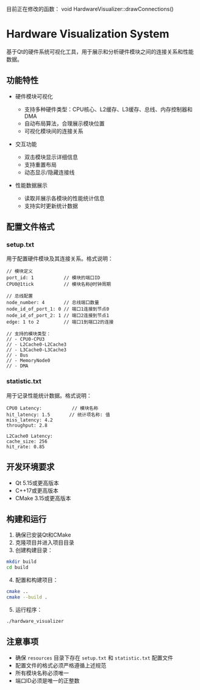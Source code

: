 目前正在修改的函数：
void HardwareVisualizer::drawConnections()



# Hardware Visualization System

基于Qt的硬件系统可视化工具，用于展示和分析硬件模块之间的连接关系和性能数据。

## 功能特性

- 硬件模块可视化
  - 支持多种硬件类型：CPU核心、L2缓存、L3缓存、总线、内存控制器和DMA
  - 自动布局算法，合理展示模块位置
  - 可视化模块间的连接关系

- 交互功能
  - 双击模块显示详细信息
  - 支持重置布局
  - 动态显示/隐藏连接线

- 性能数据展示
  - 读取并展示各模块的性能统计信息
  - 支持实时更新统计数据

## 配置文件格式

### setup.txt

用于配置硬件模块及其连接关系。格式说明：

```
// 模块定义
port_id: 1           // 模块的端口ID
CPU0@1tick           // 模块名称@时钟周期

// 总线配置
node_number: 4       // 总线端口数量
node_id_of_port_1: 0 // 端口1连接到节点0
node_id_of_port_2: 1 // 端口2连接到节点1
edge: 1 to 2         // 端口1到端口2的连接

// 支持的模块类型：
// - CPU0-CPU3
// - L2Cache0-L2Cache3
// - L3Cache0-L3Cache3
// - Bus
// - MemoryNode0
// - DMA
```

### statistic.txt

用于记录性能统计数据。格式说明：

```
CPU0 Latency:           // 模块名称
hit_latency: 1.5       // 统计项名称: 值
miss_latency: 4.2
throughput: 2.8

L2Cache0 Latency:
cache_size: 256
hit_rate: 0.85
```

## 开发环境要求

- Qt 5.15或更高版本
- C++17或更高版本
- CMake 3.15或更高版本

## 构建和运行

1. 确保已安装Qt和CMake
2. 克隆项目并进入项目目录
3. 创建构建目录：
```bash
mkdir build
cd build
```
4. 配置和构建项目：
```bash
cmake ..
cmake --build .
```
5. 运行程序：
```bash
./hardware_visualizer
```

## 注意事项

- 确保 `resources` 目录下存在 `setup.txt` 和 `statistic.txt` 配置文件
- 配置文件的格式必须严格遵循上述规范
- 所有模块名称必须唯一
- 端口ID必须是唯一的正整数 